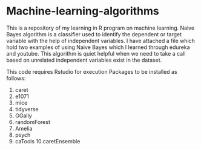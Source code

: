 # Machine-learning-algorithms
This is a repository of my learning in R program on machine learning. 
Naive Bayes algorithm is a classifier used to identify the dependent or target variable 
with the help of independent variables. I have attached a file which hold two examples
of using Naive Bayes which I learned through edureka and youtube. This algorithm is 
quiet helpful when we need to take a call based on unrelated independent variables 
exist in the dataset.

This code requires Rstudio for execution
Packages to be installed as follows:
1. caret
2. e1071
3. mice
4. tidyverse
5. GGally
6. randomForest
7. Amelia
8. psych
9. caTools
10.caretEnsemble
